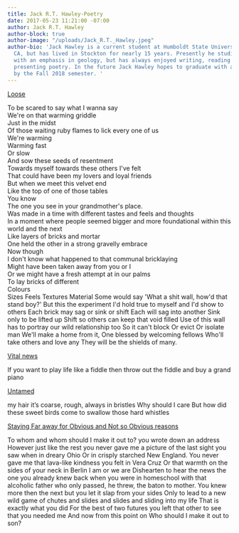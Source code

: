 ```yaml
---
title: Jack R.T. Hawley-Poetry
date: 2017-05-23 11:21:00 -07:00
author: Jack R.T. Hawley
author-block: true
author-image: "/uploads/Jack_R.T._Hawley.jpeg"
author-bio: 'Jack Hawley is a current student at Humboldt State University in Arcata,
  CA, but has lived in Stockton for nearly 15 years. Presently he studies oceanography
  with an emphasis in geology, but has always enjoyed writing, reading and publicly
  presenting poetry. In the future Jack Hawley hopes to graduate with a B.S. in oceanography
  by the Fall 2018 semester. '
---
```


<u>Loose</u>

To be scared to say what I wanna say<br> 
We're on that warming griddle<br>
Just in the midst<br>
Of those waiting ruby flames to lick every one of us<br>
We're warming<br>
Warming fast<br>
Or slow<br>
And sow these seeds of resentment<br>
Towards myself towards these others I've felt<br>
That could have been my lovers and loyal friends<br>
But when we meet this velvet end<br>
Like the top of one of those tables<br>
You know<br>
The one you see in your grandmother's place.<br>
Was made in a time  with different tastes and feels and thoughts<br>
In a moment where people seemed bigger and more foundational within this world and the next<br>
Like layers of bricks and mortar<br>
One held the other in a strong gravelly embrace<br>
Now though<br>
I don't know what happened to that communal bricklaying<br>
Might have been taken away from you or I<br>
Or we might have a fresh attempt at in our palms<br>
To lay bricks of different<br>
Colours<br>
Sizes 
Feels 
Textures 
Material 
Some would say 
'What a shit wall, how'd that stand boy?' 
But this the experiment I'd hold true to myself and I'd show to others 
Each brick may sag or sink or shift
Each will sag into another
Sink only to be lifted up 
Shift so others can keep that void filled
Use of this wall has to portray our wild relationship too
So it can't block 
Or evict 
Or isolate man
We'll make a home from it, 
One blessed by welcoming fellows 
Who'll take others and love any 
They will be the shields of many. 

<u>Vital news</u>

If you want to play life like a fiddle 
then throw out the fiddle 
and buy a grand piano 



<u>Untamed</u>

my hair
it’s coarse, rough, always in bristles
Why should I care
But how did these sweet birds 
come to swallow those hard whistles 


<u>Staying Far away for Obvious and Not so Obvious reasons</u>
 
To whom 
and whom 
should I make it out to?
you wrote down an address 
However just like the rest 
you never gave me a picture of 
the last sight you saw 
when in dreary Ohio 
Or in crisply starched New England. 
You never gave me that lava-like kindness you felt in Vera Cruz 
Or that warmth on the sides of your neck in Berlin 
I am or we are 
Dishearten to hear the news 
the one you already knew 
back when you were in homeschool 
with that alcoholic father
who only passed, he threw, the baton to mother. 
You knew more then the next 
but you let it slap from your sides 
Only to lead to a new wild game of chutes and slides
and slides 
and sliding 
into my life 
That is exactly what you did 
For the best of two futures you left that other to see
that you needed me 
And now 
from this point on 
Who should I make it out to son?

